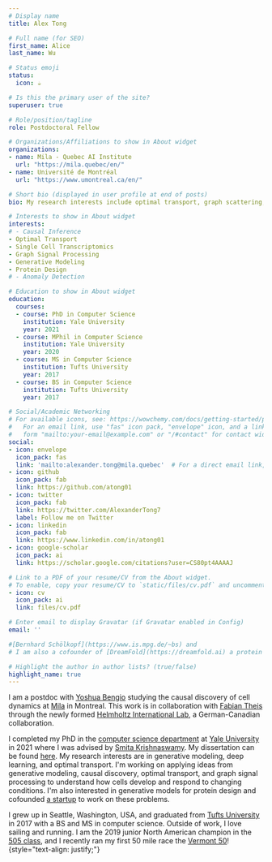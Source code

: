 ```yaml
---
# Display name
title: Alex Tong

# Full name (for SEO)
first_name: Alice
last_name: Wu

# Status emoji
status:
  icon: ☕️

# Is this the primary user of the site?
superuser: true

# Role/position/tagline
role: Postdoctoral Fellow

# Organizations/Affiliations to show in About widget
organizations:
- name: Mila - Quebec AI Institute
  url: "https://mila.quebec/en/"
- name: Université de Montréal
  url: "https://www.umontreal.ca/en/"

# Short bio (displayed in user profile at end of posts)
bio: My research interests include optimal transport, graph scattering, and normalizing flows.

# Interests to show in About widget
interests:
# - Causal Inference
- Optimal Transport
- Single Cell Transcriptomics
- Graph Signal Processing
- Generative Modeling
- Protein Design
# - Anomaly Detection

# Education to show in About widget
education:
  courses:
  - course: PhD in Computer Science
    institution: Yale University
    year: 2021
  - course: MPhil in Computer Science
    institution: Yale University
    year: 2020
  - course: MS in Computer Science
    institution: Tufts University
    year: 2017
  - course: BS in Computer Science
    institution: Tufts University
    year: 2017

# Social/Academic Networking
# For available icons, see: https://wowchemy.com/docs/getting-started/page-builder/#icons
#   For an email link, use "fas" icon pack, "envelope" icon, and a link in the
#   form "mailto:your-email@example.com" or "/#contact" for contact widget.
social:
- icon: envelope
  icon_pack: fas
  link: 'mailto:alexander.tong@mila.quebec'  # For a direct email link, use "mailto:test@example.org".
- icon: github
  icon_pack: fab
  link: https://github.com/atong01
- icon: twitter
  icon_pack: fab
  link: https://twitter.com/AlexanderTong7
  label: Follow me on Twitter
- icon: linkedin
  icon_pack: fab
  link: https://www.linkedin.com/in/atong01
- icon: google-scholar
  icon_pack: ai
  link: https://scholar.google.com/citations?user=CS80pt4AAAAJ

# Link to a PDF of your resume/CV from the About widget.
# To enable, copy your resume/CV to `static/files/cv.pdf` and uncomment the lines below.
- icon: cv
  icon_pack: ai
  link: files/cv.pdf

# Enter email to display Gravatar (if Gravatar enabled in Config)
email: ''

#[Bernhard Schölkopf](https://www.is.mpg.de/~bs) and 
# I am also a cofounder of [DreamFold](https://dreamfold.ai) a protein design startup.

# Highlight the author in author lists? (true/false)
highlight_name: true
---
```

I am a postdoc with [Yoshua Bengio](https://https://yoshuabengio.org) studying
the causal discovery of cell dynamics at [Mila](https://mila.quebec/en/) in
Montreal. This work is in collaboration with 
[Fabian Theis](https://www.helmholtz-muenchen.de/icb/institute/staff/staff/ma/2494/index.html)
through the newly formed [Helmholtz International Lab](https://www.helmholtz.ai/themenmenue/our-research/helmholtz-international-labs/index.html), a German-Canadian collaboration.

I completed my PhD in the [computer science department](https://cpsc.yale.edu) at [Yale University](https://www.yale.edu) in 2021 where I was advised by [Smita Krishnaswamy](https://www.krishnaswamylab.org). My dissertation can be found [here](files/Alexander_Tong_Thesis.pdf).
My research interests are in generative modeling, deep learning, and optimal transport. 
I'm working on applying ideas from generative modeling, causal discovery, optimal transport, and graph signal processing to understand how cells develop and respond to changing conditions.
I'm also interested in generative models for protein design and cofounded [a startup](https://www.dreamfold.ai/) to work on these problems.

I grew up in Seattle, Washington, USA, and graduated from [Tufts
University](https://www.tufts.edu) in 2017 with a BS and MS in computer
science. Outside of work, I love sailing and running. I am the 2019 junior North
American champion in the [505 class](https://www.int505.org), and I recently
ran my first 50 mile race the [Vermont 50](https://vermont50.com)!
{style="text-align: justify;"}
